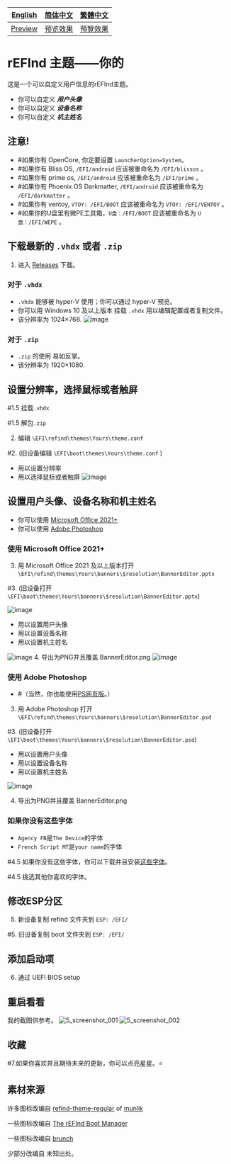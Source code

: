 [English](https://github.com/1457384613gh/rEFInd-theme-named-Yours) | [简体中文](https://github.com/1457384613gh/rEFInd-theme-named-Yours/blob/main/%E8%87%AA%E8%BF%B0%E6%96%87%E4%BB%B6.md) | [繁體中文](https://github.com/1457384613gh/rEFInd-theme-named-Yours/blob/main/%E7%B9%81%E4%BD%93%E4%B8%AD%E6%96%87.md)
|---|---|---|
|[Preview](https://github.com/1457384613gh/rEFInd-theme-named-Yours#reboot-to-see-what-if)|[预览效果](https://github.com/1457384613gh/rEFInd-theme-named-Yours/blob/main/%E8%87%AA%E8%BF%B0%E6%96%87%E4%BB%B6.md#%E9%87%8D%E5%90%AF%E7%9C%8B%E7%9C%8B)|[預覽效果](https://github.com/1457384613gh/rEFInd-theme-named-Yours/blob/main/%E7%B9%81%E4%BD%93%E4%B8%AD%E6%96%87.md#%E9%87%8D%E5%95%9F%E7%9C%8B%E7%9C%8B)

# rEFInd 主题——你的
这是一个可以自定义用户信息的rEFInd主题。
 - 你可以自定义 ***用户头像*** 
 - 你可以自定义 ***设备名称*** 
 - 你可以自定义 ***机主姓名***

## 注意!
- #如果你有 OpenCore, 你定要设置 `LauncherOption=System`。
- #如果你有 Bliss OS, `/EFI/android` 应该被重命名为 `/EFI/blissos` 。
- #如果你有 prime os, `/EFI/android` 应该被重命名为 `/EFI/prime` 。
- #如果你有 Phoenix OS Darkmatter, `/EFI/android` 应该被重命名为 `/EFI/darkmatter` 。
- #如果你有 ventoy, `VTOY: /EFI/BOOT` 应该被重命名为 `VTOY: /EFI/VENTOY` 。
- #如果你的U盘里有微PE工具箱，`U盘：/EFI/BOOT` 应该被重命名为 `U盘：/EFI/WEPE` 。

## 下载最新的 `.vhdx` 或者 `.zip`
1. 进入 [Releases](https://github.com/1457384613gh/rEFInd-theme-named-Yours/releases) 下载。
### 对于 `.vhdx`
- `.vhdx` 能够被 hyper-V 使用；你可以通过 hyper-V 预览。
- 你可以用 Windows 10 及以上版本 挂载 `.vhdx` 用以编辑配置或者复制文件。
- 该分辨率为 1024×768.
![image](https://user-images.githubusercontent.com/69227436/166185140-c74909ee-31b5-4dd4-9716-13b1073a9504.png)
### 对于 `.zip`
- `.zip` 的使用 易如反掌。
- 该分辨率为 1920×1080.

## 设置分辨率，选择鼠标或者触屏
 #1.5 挂载`.vhdx`
 
 #1.5 解包`.zip`
 
2. 编辑 `\EFI\refind\themes\Yours\theme.conf`

 #2. (旧设备编辑 `\EFI\boot\themes\Yours\theme.conf` )

- 用以设置分辨率
- 用以选择鼠标或者触屏
![image](https://user-images.githubusercontent.com/69227436/164884137-91064754-2100-4f7b-8fa7-57a37b833164.png)

## 设置用户头像、设备名称和机主姓名
- 你可以使用 [Microsoft Office 2021+](https://github.com/1457384613gh/rEFInd-theme-named-Yours/blob/main/%E8%87%AA%E8%BF%B0%E6%96%87%E4%BB%B6.md#%E4%BD%BF%E7%94%A8-microsoft-office-2021)
- 你可以使用 [Adobe Photoshop](https://github.com/1457384613gh/rEFInd-theme-named-Yours/blob/main/%E8%87%AA%E8%BF%B0%E6%96%87%E4%BB%B6.md#%E4%BD%BF%E7%94%A8-adobe-photoshop)
### 使用 Microsoft Office 2021+
3. 用 Microsoft Office 2021 及以上版本打开 `\EFI\refind\themes\Yours\banners\$resolution\BannerEditor.pptx`

 #3. (旧设备打开 `\EFI\boot\themes\Yours\banners\$resolution\BannerEditor.pptx`)

![image](https://user-images.githubusercontent.com/69227436/164608436-e3b76607-7b73-4016-be0b-ec3c23ae9012.png)
- 用以设置用户头像
- 用以设置设备名称
- 用以设置机主姓名

![image](https://user-images.githubusercontent.com/69227436/164615647-597163f7-4021-4ae5-922f-7fef1ce521bb.png)
4. 导出为PNG并且覆盖 BannerEditor.png
![image](https://user-images.githubusercontent.com/69227436/164616497-d3ca3e4a-f231-4fc2-99ac-587a32c09453.png)
### 使用 Adobe Photoshop
- #（当然，你也能使用[PS网页版](https://ps.gaoding.com/#/)。）
3. 用 Adobe Photoshop 打开 `\EFI\refind\themes\Yours\banners\$resolution\BannerEditor.psd`

 #3. (旧设备打开 `\EFI\boot\themes\Yours\banners\$resolution\BannerEditor.psd`)

- 用以设置用户头像
- 用以设置设备名称
- 用以设置机主姓名

![image](https://user-images.githubusercontent.com/69227436/164608548-03b00cf6-4c88-489e-878a-aec8f328f1ce.png)

4. 导出为PNG并且覆盖 BannerEditor.png
### 如果你没有这些字体
- `Agency FB`是`The Device`的字体
- `French Script MT`是`your name`的字体

 #4.5 如果你没有这些字体，你可以下载并且安装[这些字体](https://github.com/1457384613gh/rEFInd-theme-named-Yours/releases/tag/Fonts)。

 #4.5 挑选其他你喜欢的字体。

## 修改ESP分区
5. 新设备复制 refind 文件夹到 `ESP: /EFI/`

 #5. 旧设备复制 boot 文件夹到 `ESP: /EFI/`

## 添加启动项
6. 通过 UEFI BIOS setup

## 重启看看
我的截图供参考。
![5_screenshot_001](https://user-images.githubusercontent.com/69227436/166140209-6f2c14b6-1e0c-4f29-8cae-74b85285fb1d.png)
![5_screenshot_002](https://user-images.githubusercontent.com/69227436/166140211-fc94ed16-946b-4974-9cb5-0945c276cfcf.png)

## 收藏
 #7.如果你喜欢并且期待未来的更新，你可以点亮星星。⭐

## 素材来源
许多图标改编自 [refind-theme-regular](https://github.com/munlik/refind-theme-regular) of [munlik](https://github.com/munlik)

一些图标改编自 [The rEFInd Boot Manager](http://www.rodsbooks.com/refind/)

一些图标改编自 [brunch](https://github.com/sebanc/brunch/)

少部分改编自 未知出处。
